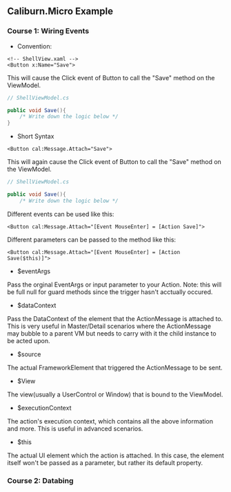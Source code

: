 ﻿## Caliburn.Micro Example
### Course 1: Wiring Events
* Convention:
```xaml
<!-- ShellView.xaml -->
<Button x:Name="Save">
```

This will cause the Click event of Button to call the "Save" method on the ViewModel.

```cs
// ShellViewModel.cs

public void Save(){
    /* Write down the logic below */
}
```

* Short Syntax

```xaml
<Button cal:Message.Attach="Save">
```
This will again cause the Click event of Button to call the "Save" method on the ViewModel.
```cs
// ShellViewModel.cs

public void Save(){
    /* Write down the logic below */
```
Different events can be used like this:
```xaml
<Button cal:Message.Attach="[Event MouseEnter] = [Action Save]">
```
Different parameters can be passed to the method like this:
```xaml
<Button cal:Message.Attach="[Event MouseEnter] = [Action Save($this)]">
```

* $eventArgs

Pass the orginal EventArgs or input parameter to your Action. Note: this will be full null for guard methods since the trigger hasn't acctually occured. 

* $dataContext

Pass the DataContext of the element that the ActionMessage is attached to. This is very useful in Master/Detail scenarios where the ActionMessage may bubble to a parent VM but needs to carry with it the child instance to be acted upon.

* $source

The actual FrameworkElement that triggered the ActionMessage to be sent.

* $View

The view(usually a UserControl or Window) that is bound to the ViewModel.

* $executionContext

The action's execution context, which contains all the above information and more. This is useful in advanced scenarios.

* $this

The actual UI element which the action is attached. In this case, the element itself won't be passed as a parameter, but rather its default property.





### Course 2: Databing  